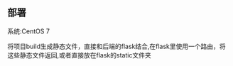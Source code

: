 ## 部署

系统:CentOS 7 

将项目build生成静态文件，直接和后端的flask结合,在flask里使用一个路由，将这些静态文件返回,或者直接放在flask的static文件夹

### 
